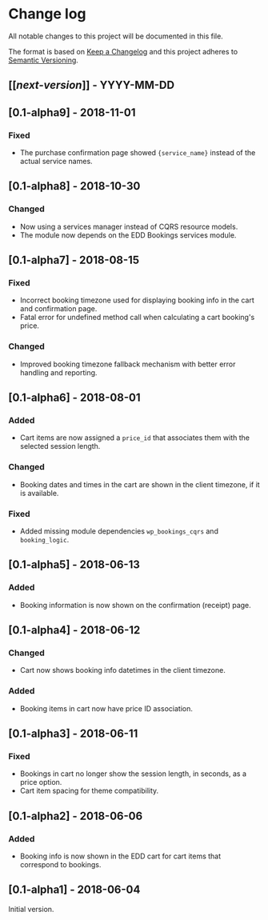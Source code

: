 # Change log
All notable changes to this project will be documented in this file.

The format is based on [Keep a Changelog](http://keepachangelog.com/)
and this project adheres to [Semantic Versioning](http://semver.org/).

## [[*next-version*]] - YYYY-MM-DD

## [0.1-alpha9] - 2018-11-01
### Fixed
- The purchase confirmation page showed `{service_name}` instead of the actual service names.

## [0.1-alpha8] - 2018-10-30
### Changed
- Now using a services manager instead of CQRS resource models.
- The module now depends on the EDD Bookings services module.

## [0.1-alpha7] - 2018-08-15
### Fixed
- Incorrect booking timezone used for displaying booking info in the cart and confirmation page.
- Fatal error for undefined method call when calculating a cart booking's price.

### Changed
- Improved booking timezone fallback mechanism with better error handling and reporting.

## [0.1-alpha6] - 2018-08-01
### Added
- Cart items are now assigned a `price_id` that associates them with the selected session length.

### Changed
- Booking dates and times in the cart are shown in the client timezone, if it is available. 

### Fixed
- Added missing module dependencies `wp_bookings_cqrs` and `booking_logic`.

## [0.1-alpha5] - 2018-06-13
### Added
- Booking information is now shown on the confirmation (receipt) page.

## [0.1-alpha4] - 2018-06-12
### Changed
- Cart now shows booking info datetimes in the client timezone.

### Added
- Booking items in cart now have price ID association.

## [0.1-alpha3] - 2018-06-11
### Fixed
- Bookings in cart no longer show the session length, in seconds, as a price option.
- Cart item spacing for theme compatibility.

## [0.1-alpha2] - 2018-06-06
### Added
- Booking info is now shown in the EDD cart for cart items that correspond to bookings.

## [0.1-alpha1] - 2018-06-04
Initial version.
